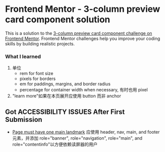 # Frontend Mentor - 3-column preview card component solution

This is a solution to the [3-column preview card component challenge on Frontend Mentor](https://www.frontendmentor.io/challenges/3column-preview-card-component-pH92eAR2-). Frontend Mentor challenges help you improve your coding skills by building realistic projects.

### What I learned

1. 单位
   - rem for font size
   - pixels for borders
   - em for paddings, margins, and border radius
   - percentage for container width when necessary, 有时也用 pixel
2. "learn more"如果在本页展开应使用 button 而非 anchor

## Got ACCESSIBILITY ISSUES After First Submission

- [Page must have one main landmark](https://dequeuniversity.com/rules/axe/4.3/landmark-one-main?application=axeAPI) 应使用 header, nav, main, and footer 元素，并添加 role="banner", role="navigation", role="main", and role="contentinfo"以方便依赖读屏器的用户
